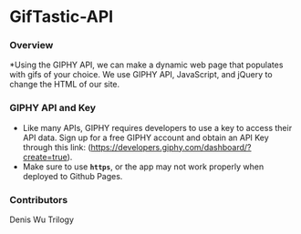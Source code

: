 # GifTastic-API

 ### Overview

 *Using the GIPHY API, we can make a dynamic web page that populates with gifs of your choice. We use GIPHY API, JavaScript, and jQuery to change the HTML of our site.

 ### GIPHY API and Key

  * Like many APIs, GIPHY requires developers to use a key to access their API data. Sign up for a free GIPHY account and obtain an API Key through this link: (https://developers.giphy.com/dashboard/?create=true).
  * Make sure to use **`https`**, or the app may not work properly when deployed to Github Pages.

 ### Contributors

Denis Wu
Trilogy
 

